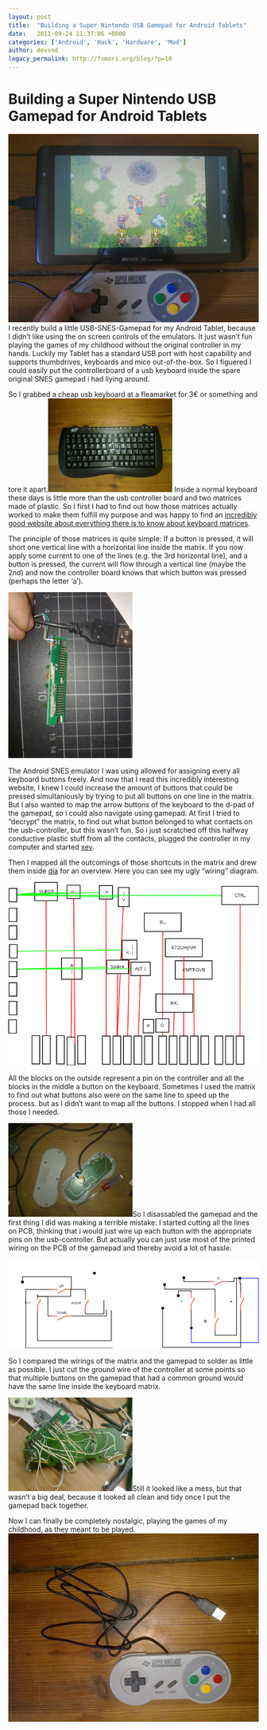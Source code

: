 ```yaml
---
layout: post
title:  "Building a Super Nintendo USB Gamepad for Android Tablets"
date:   2011-09-24 11:37:06 +0000
categories: ['Android', 'Hack', 'Hardware', 'Mod']
author: devsnd
legacy_permalink: http://fomori.org/blog/?p=10
---
```



Building a Super Nintendo USB Gamepad for Android Tablets
=========================================================

[![](/assets/images/android-snes-usb-in-action.jpg)](/assets/images/android-snes-usb-in-action.jpg)I recently build a little USB-SNES-Gamepad for my Android Tablet, because I didn’t like using the on screen controls of the emulators. It just wasn’t fun playing the games of my childhood without the original controller in my hands. Luckily my Tablet has a standard USB port with host capability and supports thumbdrives, keyboards and mice out-of-the-box. So I figuered I could easily put the controllerboard of a usb keyboard inside the spare original SNES gamepad i had liying around.

So I grabbed a cheap usb keyboard at a fleamarket for 3€ or something and tore it apart.[![](/assets/images/snes-usb_android-7.jpg)](/assets/images/snes-usb_android-7.jpg) Inside a normal keyboard these days is little more than the usb controller board and two matrices made of plastic. So I first I had to find out how those matrices actually worked to make them fulfill my purpose and was happy to find an [incredibly good website about everything there is to know about keyboard matrices](http://www.dribin.org/dave/keyboard/one_html/ "Keyboard Matrix Help").

The principle of those matrices is quite simple: If a button is pressed, it will short one vertical line with a horizontal line inside the matrix. If you now apply some current to one of the lines (e.g. the 3rd horizontal line), and a button is pressed, the current will flow through a vertical line (maybe the 2nd) and now the controller board knows that which button was pressed (perhaps the letter ‘a’).

[![](/assets/images/snes-usb_android-1.jpg)](/assets/images/snes-usb_android-1.jpg)

The Android SNES emulator I was using allowed for assigning every all keyboard buttons freely. And now that I read this incredibly interesting website, I knew I could increase the amount of buttons that could be pressed simultaniously by trying to put all buttons on one line in the matrix. But I also wanted to map the arrow buttons of the keyboard to the d-pad of the gamepad, so i could also navigate using gamepad. At first I tried to “decrypt” the matrix, to find out what button belonged to what contacts on the usb-controller, but this wasn’t fun. So i just scratched off this halfway conductive plastic stuff from all the contacts, plugged the controller in my computer and started [xev](http://www.x.org/archive/X11R7.5/doc/man/man1/xev.1.html "xev").

Then I mapped all the outcomings of those shortcuts in the matrix and drew them inside [dia](http://projects.gnome.org/dia/ "Dia a drawing program") for an overview. Here you can see my ugly “wiring” diagram.

[![](/assets/images/keyboardmatrix.png)](/assets/images/keyboardmatrix.png)

All the blocks on the outside represent a pin on the controller and all the blocks in the middle a button on the keyboard. Sometimes I used the matrix to find out what buttons also were on the same line to speed up the process. but as I didn’t  want to map all the buttons. I stopped when I had all those I needed.

[![](/assets/images/snes-usb_android-2.jpg)](/assets/images/snes-usb_android-2.jpg)So I disassabled the gamepad and the first thing I did was making a terrible mistake: I started cutting all the lines on PCB, thinking that i would just wire up each button with the appropriate pins on the usb-controller. But actually you can just use most of the printed wiring on the PCB of the gamepad and thereby avoid a lot of hassle.

[![](/assets/images/snes_wiring.png)](/assets/images/snes_wiring.png)

So I compared the wirings of the matrix and the gamepad to solder as little as possible. I just cut the ground wire of the controller at some points so that multiple buttons on the gamepad that had a common ground would have the same line inside the keyboard matrix.

[![](/assets/images/snes-usb_android-5.jpg)](/assets/images/snes-usb_android-5.jpg)Still it looked like a mess, but that wasn’t a big deal, because it looked all clean and tidy once I put the gamepad back together.

 

 

 

Now I can finally be completely nostalgic, playing the games of my childhood, as they meant to be played.[![](/assets/images/snes_usb_android-8.jpg)](/assets/images/snes_usb_android-8.jpg)

 

  

	